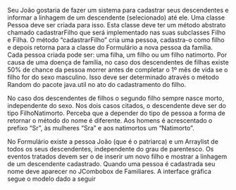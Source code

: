 <p>Seu João gostaria de fazer um sistema para cadastrar seus descendentes e informar a 
linhagem de um descendente (selecionado) até ele. Uma classe Pessoa deve ser criada para 
isso. Esta classe deve ter um método abstrato chamado cadastrarFilho que será 
implementado nas suas subclasses Filho e Filha. O método “cadastrarFilho” cria uma 
pessoa, cadastra-o como filho e depois retorna para a classe do Formulário a nova pessoa 
da família. Cada pessoa criada pode ser: uma filha, um filho ou um filho natimorto. 
Por causa de uma doença de família, no caso dos descendentes de filhas existe 50% de 
chance da pessoa morrer antes de completar o 1º mês de vida se o filho for do sexo 
masculino. Isso deve ser determinado através o método Random do pacote java.util no ato 
do cadastramento do filho.
</p>
<p>No caso dos descendentes de filhos o segundo filho sempre nasce morto, independente do 
sexo. Nos dois casos citados, o descendente deve ser do tipo FilhoNatimorto. 
Perceba que a depender do tipo de pessoa a forma de retornar o método do nome é 
diferente. Aos homens é acrescentado o prefixo “Sr”, às mulheres “Sra” e aos natimortos 
um “Natimorto”. 
</p>
<p>No Formulário existe a pessoa João (que é o patriarca) e um Arraylist de todos os seus 
descendentes, independente do grau de parentesco. Os eventos tratados devem ser o de 
inserir um novo filho e mostrar a linhagem de um descendente cadastrado. Quando uma 
pessoa é cadastrada seu nome deve aparecer no JCombobox de Familiares. A interface 
gráfica segue o modelo dado a seguir</p>